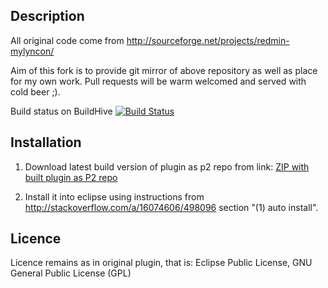 
Description
-------------------------

All original code come from http://sourceforge.net/projects/redmin-mylyncon/

Aim of this fork is to provide git mirror of above repository as well as place for my own work.
Pull requests will be warm welcomed and served with cold beer ;).

Build status on BuildHive
[![Build Status](https://buildhive.cloudbees.com/job/ljader/job/redmine-mylyn-plugin/badge/icon)](https://buildhive.cloudbees.com/job/ljader/job/redmine-mylyn-plugin/)

Installation
-------------------------

1.  Download latest build version of plugin as p2 repo from link:
    [ZIP with built plugin as P2 repo](https://buildhive.cloudbees.com/job/ljader/job/redmine-mylyn-plugin/lastStableBuild/net.sf.redmine_mylyn%24net.sf.redmine_mylyn.p2repository/artifact/net.sf.redmine_mylyn/net.sf.redmine_mylyn.p2repository/0.4.0-SNAPSHOT/net.sf.redmine_mylyn.p2repository-0.4.0-SNAPSHOT.zip)

2.  Install it into eclipse using instructions from http://stackoverflow.com/a/16074606/498096 section "(1) auto install".

Licence
-------------------------
Licence remains as in original plugin, that is:
Eclipse Public License, GNU General Public License (GPL)
